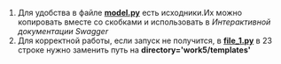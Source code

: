 1.  Для удобства в файле **[model.py](model.py)** есть исходники.Их можно копировать вместе со скобками и использовать в *Интерактивной документации Swagger*
2.  Для корректной работы, если запуск не получится, в **[file_1.py](file_1.py)** в 23 строке нужно заменить путь на **directory='work5/templates'**